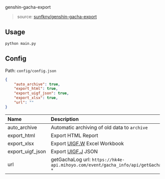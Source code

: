 genshin-gacha-export

> source: [sunfkny/genshin-gacha-export](https://github.com/sunfkny/genshin-gacha-export)

## Usage

`python main.py`

## Config

Path: `config/config.json`

```json
{
    "auto_archive": true,
    "export_html": true,
    "export_uigf_json": true,
    "export_xlsx": true,
    "url": ""
}
```

| Name             | Description                                                                                    | Type   | Default |
| :--------------- | :--------------------------------------------------------------------------------------------- | :----- | :------ |
| auto_archive     | Automatic archiving of old data to `archive`                                                   | bool   | true    |
| export_html      | Export HTML Report                                                                             | bool   | true    |
| export_xlsx      | Export [UIGF.W](https://github.com/DGP-Studio/Snap.Genshin/wiki/StandardFormat) Excel Workbook | bool   | true    |
| export_uigf_json | Export [UIGF.J](https://github.com/DGP-Studio/Snap.Genshin/wiki/StandardFormat) JSON           | bool   | true    |
| url              | getGachaLog url: `https://hk4e-api.mihoyo.com/event/gacha_info/api/getGachaLog?*`              | string |         |
